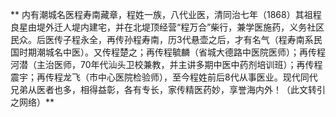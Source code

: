 **    内有潮城名医程寿南藏章，程姓一族，八代业医，清同治七年（1868）其祖程良星由堤外迁人堤内建宅，并在北堤顶经营“程万合”柴行，兼学医施药，义务社区民众。后医传子程永全，再传孙程寿南，历3代悬壶之后，才有名气（程寿南系民国时期潮城名中医）。又传程楚之；再传程毓麟（省城大德路中医院医师）；再传程河潜（主治医师，70年代汕头卫校兼教，并主讲多期中医中药剂培训班）；再传程震宇；再传程龙飞（市中心医院检验师），至今程姓前后8代从事医业。现代同代兄弟从医者也多，相得益彰，各有专长，家传精医药妙，享誉海内外！（此文转引之网络）**